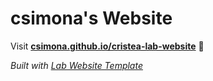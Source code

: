 
# csimona's Website

Visit **[csimona.github.io/cristea-lab-website](https://csimona.github.io/cristea-lab-website)** 🚀

_Built with [Lab Website Template](https://greene-lab.gitbook.io/lab-website-template-docs)_


